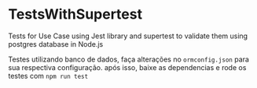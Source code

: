 # TestsWithSupertest
Tests for Use Case using Jest library and supertest to validate them using postgres database in Node.js

Testes utilizando banco de dados, faça alterações no ```ormconfig.json``` para sua respectiva configuração.
após isso, baixe as dependencias e rode os testes com ```npm run test```

